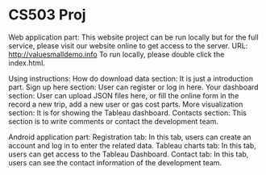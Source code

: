 # CS503 Proj

Web application part:
This website project can be run locally but for the full service, please visit our website online to get access to the server. 
URL: http://valuesmalldemo.info
To run locally, please double click the index.html.

Using instructions:
How do download data section:
It is just a introduction part.
Sign up here section:
User can register or log in here.
Your dashboard section:
User can upload JSON files here, or fill the online form in the record a new trip, add a new user or gas cost parts. 
More visualization section:
It is for showing the Tableau dashboard.
Contacts section:
This section is to write comments or contact the development team.


Android application part:
Registration tab:
In this tab, users can create an account and log in to enter the related data.
Tableau charts tab:
In this tab, users can get access to the Tableau Dashboard.
Contact tab:
In this tab, users can see the contact information of the development team. 
